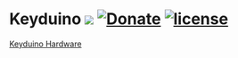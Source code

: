 # Keyduino [![](http://www.oshwa.org/wp-content/uploads/2014/03/oshw-logo-antipixel.png)](https://workspace.circuitmaker.com/Projects/Details/MambiX/Keyduino) [![Donate](https://img.shields.io/badge/Donate-PayPal-green.svg)](https://paypal.me/redmamba) [![license](https://img.shields.io/github/license/mashape/apistatus.svg?maxAge=2592000)](https://github.com/Mambix/Keyduino/blob/Develop/LICENSE)

[Keyduino Hardware](https://workspace.circuitmaker.com/Projects/Details/MambiX/Keyduino)
